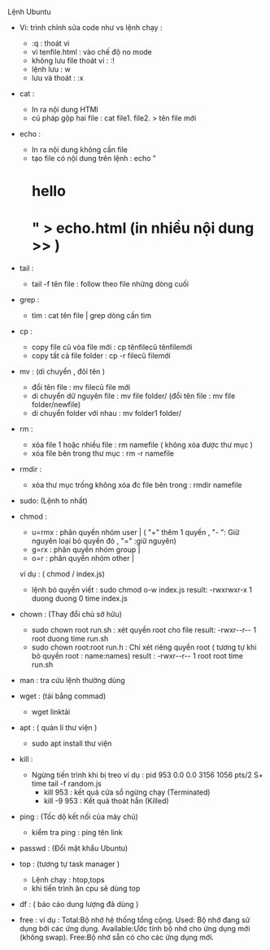 Lệnh Ubuntu 
+ Vi: trình chỉnh sửa code như vs
     lệnh chạy : 
     + :q : thoát vi
     + vi tenfile.html  : vào chế độ no mode 
     + không lưu file thoát vi : :!
     + lệnh lưu : w
     + lưu và thoát : :x
+ cat :
     + In ra nội dung HTMl
     + cú pháp gộp hai file : cat file1. file2. > tên file mới 
+ echo :
     + In ra nội  dung không cần file 
     + tạo file có nội dung trên lệnh :  echo "<h1>hello<h1>" > echo.html (in nhiều nội dung >> )
+ tail :
    +  tail -f tên file : follow theo file những dòng cuối  
+ grep : 
     + tìm : cat tên file | grep dòng cần tìm  
+ cp : 
     + copy file cũ vòa file mới : cp tênfilecũ tênfilemới
     + copy tất cả file folder : cp -r filecũ filemới
+ mv : (di chuyển , đôỉ tên )
     + đổi tên file : mv filecũ file mới 
     + di chuyển dữ nguyên file : mv file folder/ (đổi tên file : mv file folder/newfile)
     + di chuyển folder với nhau : mv folder1 folder/
+ rm :
     + xóa file 1 hoặc nhiều file : rm namefile  ( không xóa được thư mục )
     + xóa file bên trong thư mục : rm -r namefile
+ rmdir :
     + xóa thư mục trống không xóa đc file bên trong : rmdir namefile
+ sudo: (Lệnh to nhất)

+ chmod : 
     + u=rmx : phân quyền nhóm user  |  ( "+" thêm 1 quyền , "- ": Giữ nguyên loại bỏ quyền đó , "=" :giữ nguyên)
     + g=rx : phân quyền nhóm group  | 
     + o=r : phân quyền nhóm other   |

     ví dụ : ( chmod / index.js)
     + lệnh bỏ quyền viết : sudo chmod o-w index.js
          result: -rwxrwxr-x 1 duong duong 0 time index.js
+ chown : (Thay đổi chủ sở hữu)
     + sudo chown  root run.sh : xét quyền root cho file 
          result: -rwxr--r-- 1 root  duong time run.sh
     + sudo chown root:root run.h : Chỉ xét riêng quyền root ( tương tự khi bỏ quyền root : name:names)
          result : -rwxr--r-- 1 root  root  time run.sh
+ man : tra cứu lệnh thường dùng 
+ wget : (tải bằng commad)
     + wget linktải 
+ apt : ( quản lí thư viện )
     + sudo apt install thư viện
+ kill :
     + Ngừng tiến trình khi bị treo
          ví dụ : 
          pid
          953  0.0  0.0   3156  1056 pts/2    S+   time tail -f random.js
          + kill 953 : kết quả cửa sổ ngừng chạy (Terminated)
          + kill -9 953 : Kết quả thoát hẳn (Killed)
+ ping : (Tốc dộ kết nối của máy chủ)
     + kiểm tra ping : ping tên link    
+ passwd : (Đổi mật khẩu Ubuntu)
+ top : (tương tự task manager     )
     + Lệnh chạy : htop,tops
     + khi tiến trình ăn cpu sẽ dùng top
+ df : ( báo cáo dung lượng    đã dùng )
+ free : 
     ví dụ :
          Total:Bộ nhớ hệ thống tổng cộng.
          Used: Bộ nhớ đang sử dụng bởi các ứng dụng.
          Available:Ước tính bộ nhớ cho ứng dụng mới (không swap).
          Free:Bộ nhớ sẵn có cho các ứng dụng mới.
